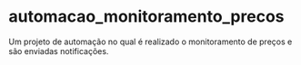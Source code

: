 # automacao_monitoramento_precos
 Um projeto de automação no qual é realizado o monitoramento de preços e são enviadas notificações.
